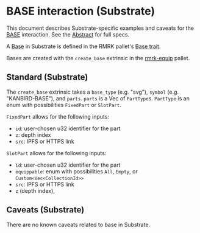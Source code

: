 # BASE interaction (Substrate)

This document describes Substrate-specific examples and caveats for the [BASE](../../abstract/interactions/base.md) interaction.  See the [Abstract](../../abstract/interactions/base.md) for full specs.

A [Base](../../abstract/entities/base.md) in Substrate is defined in the RMRK pallet's [Base trait](https://github.com/rmrk-team/rmrk-substrate/blob/main/traits/src/base.rs).  

Bases are created with the `create_base` extrinsic in the [rmrk-equip](https://github.com/rmrk-team/rmrk-substrate/blob/main/pallets/rmrk-equip/src/lib.rs) pallet.

## Standard (Substrate)

The `create_base` extrinsic takes a `base_type` (e.g. "svg"), `symbol` (e.g. "KANBIRD-BASE"), and `parts`.  `parts` is a Vec of `PartType`s.  `PartType` is an enum with possibilities `FixedPart` or `SlotPart`.

`FixedPart` allows for the following inputs:
- `id`: user-chosen u32 identifier for the part
- `z`: depth index
- `src`: IPFS or HTTPS link

`SlotPart` allows for the following inputs:
- `id`: user-chosen u32 identifier for the part
- `equippable`: enum with possibilities `All`, `Empty`, or `Custom<Vec<CollectionId>>`
- `src`: IPFS or HTTPS link
- `z` (depth index), 

## Caveats (Substrate)

There are no known caveats related to base in Substrate.
